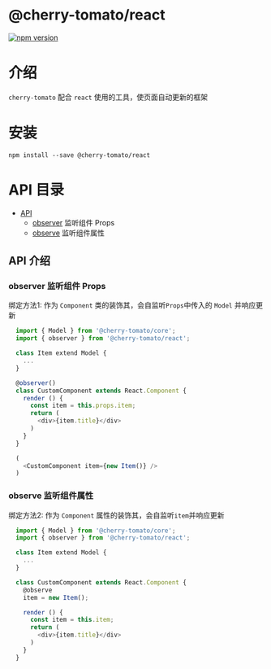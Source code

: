 # @cherry-tomato/react
[![npm version](https://img.shields.io/npm/v/@cherry-tomato/react.svg?maxAge=3600)](https://www.npmjs.org/package/@cherry-tomato/react)

# 介绍
`cherry-tomato` 配合 `react` 使用的工具，使页面自动更新的框架

# 安装
```
npm install --save @cherry-tomato/react
```

# API 目录
- [API](#api)
  - [observer](#observer) 监听组件 Props
  - [observe](#observe) 监听组件属性


## API 介绍
### observer 监听组件 Props

绑定方法1: 作为 `Component` 类的装饰其，会自监听`Props`中传入的 `Model` 并响应更新
```js
  import { Model } from '@cherry-tomato/core';
  import { observer } from '@cherry-tomato/react';

  class Item extend Model {
    ...
  }

  @observer()
  class CustomComponent extends React.Component {
    render () {
      const item = this.props.item;
      return (
        <div>{item.title}</div>
      )
    }
  }

  (
    <CustomComponent item={new Item()} />
  )
```

### observe 监听组件属性

绑定方法2: 作为 `Component` 属性的装饰其，会自监听`item`并响应更新
```js
  import { Model } from '@cherry-tomato/core';
  import { observer } from '@cherry-tomato/react';

  class Item extend Model {
    ...
  }

  class CustomComponent extends React.Component {
    @observe
    item = new Item();

    render () {
      const item = this.item;
      return (
        <div>{item.title}</div>
      )
    }
  }
```


